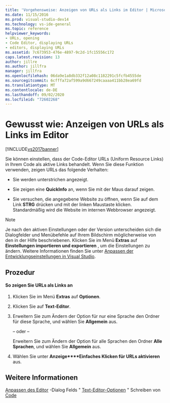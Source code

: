 ```yaml
---
title: 'Vorgehensweise: Anzeigen von URLs als Links im Editor | Microsoft-Dokumentation'
ms.date: 11/15/2016
ms.prod: visual-studio-dev14
ms.technology: vs-ide-general
ms.topic: reference
helpviewer_keywords:
- URLs, opening
- Code Editor, displaying URLs
- editors, displaying URLs
ms.assetid: 7c673953-476e-4897-9c2d-1fc15556c172
caps.latest.revision: 13
author: jillre
ms.author: jillfra
manager: jillfra
ms.openlocfilehash: 06da9e1a8db332f12a08c1182291c5fcfb4555de
ms.sourcegitcommit: 6cfffa72af599a9d667249caaaa411bb28ea69fd
ms.translationtype: MT
ms.contentlocale: de-DE
ms.lasthandoff: 09/02/2020
ms.locfileid: "72602268"
---
```

# <a name="how-to-display-urls-as-links-in-the-editor"></a>Gewusst wie: Anzeigen von URLs als Links im Editor
[!INCLUDE[vs2017banner](../../includes/vs2017banner.md)]

Sie können einstellen, dass der Code-Editor URLs (Uniform Resource Links) in Ihrem Code als aktive Links behandelt. Wenn Sie diese Funktion verwenden, zeigen URLs das folgende Verhalten:

- Sie werden unterstrichen angezeigt.

- Sie zeigen eine **QuickInfo** an, wenn Sie mit der Maus darauf zeigen.

- Sie versuchen, die angegebene Website zu öffnen, wenn Sie auf dem Link **STRG** drücken und mit der linken Maustaste klicken. Standardmäßig wird die Website im internen Webbrowser angezeigt.

> [!NOTE]
> Je nach den aktiven Einstellungen oder der Version unterscheiden sich die Dialogfelder und Menübefehle auf Ihrem Bildschirm möglicherweise von den in der Hilfe beschriebenen. Klicken Sie im Menü **Extras** auf **Einstellungen importieren und exportieren** , um die Einstellungen zu ändern. Weitere Informationen finden Sie unter [Anpassen der Entwicklungseinstellungen in Visual Studio](https://msdn.microsoft.com/22c4debb-4e31-47a8-8f19-16f328d7dcd3).

## <a name="procedure"></a>Prozedur

#### <a name="to-display-urls-as-links"></a>So zeigen Sie URLs als Links an

1. Klicken Sie im Menü **Extras** auf **Optionen**.

2. Klicken Sie auf **Text-Editor**.

3. Erweitern Sie zum Ändern der Option für nur eine Sprache den Ordner für diese Sprache, und wählen Sie **Allgemein** aus.

     – oder –

     Erweitern Sie zum Ändern der Option für alle Sprachen den Ordner **Alle Sprachen**, und wählen Sie **Allgemein** aus.

4. Wählen Sie unter **Anzeige****Einfaches Klicken für URLs aktivieren** aus.

## <a name="see-also"></a>Weitere Informationen
 [Anpassen des Editor](../../ide/customizing-the-editor.md) -Dialog Felds " [Text-Editor-Optionen](../../ide/reference/text-editor-options-dialog-box.md) " Schreiben von [Code](../../ide/writing-code-in-the-code-and-text-editor.md)

